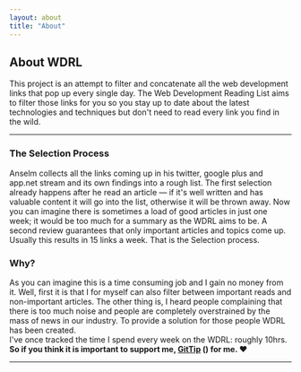 ```yaml
---
layout: about
title: "About"
---
```


## About WDRL

This project is an attempt to filter and concatenate all the web development links that pop up every single day. The Web Development Reading List aims to filter those links for you so you stay up to date about the latest technologies and techniques but don't need to read every link you find in the wild.

----
### The Selection Process

Anselm collects all the links coming up in his twitter, google plus and app.net stream and its own findings into a rough list. The first selection already happens after he read an article &mdash; if it's well written and has valuable content it will go into the list, otherwise it will be thrown away. Now you can imagine there is sometimes a load of good articles in just one week; it would be too much for a summary as the WDRL aims to be. A second review guarantees that only important articles and topics come up. Usually this results in 15 links a week. That is the Selection process.

### Why?

As you can imagine this is a time consuming job and I gain no money from it. Well, first it is that I for myself can also filter between important reads and non-important articles. The other thing is, I heard people complaining that there is too much noise and people are completely overstrained by the mass of news in our industry. To provide a solution for those people WDRL has been created.<br>
I've once tracked the time I spend every week on the WDRL: roughly 10hrs.<br>
**So if you think it is important to support me, <a href="https://www.gittip.com/Anselm%20Hannemann/">GitTip</a> (<script data-gittip-username="Anselm Hannemann"
        data-gittip-widget="button" src="//gttp.co/v1.js"></script>) for me. &hearts;**

----
